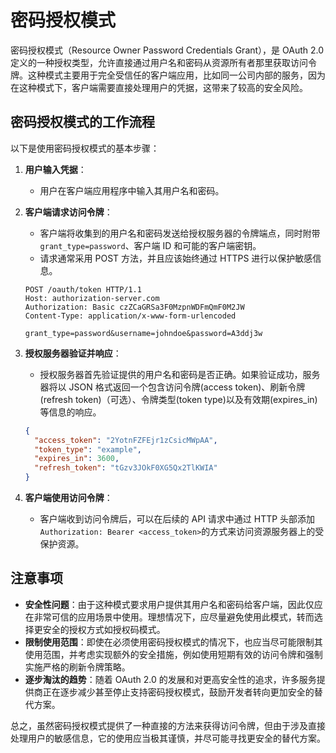 # 密码授权模式

密码授权模式（Resource Owner Password Credentials Grant），是 OAuth 2.0 定义的一种授权类型，允许直接通过用户名和密码从资源所有者那里获取访问令牌。这种模式主要用于完全受信任的客户端应用，比如同一公司内部的服务，因为在这种模式下，客户端需要直接处理用户的凭据，这带来了较高的安全风险。

## 密码授权模式的工作流程

以下是使用密码授权模式的基本步骤：

1. **用户输入凭据**：

   - 用户在客户端应用程序中输入其用户名和密码。

2. **客户端请求访问令牌**：

   - 客户端将收集到的用户名和密码发送给授权服务器的令牌端点，同时附带`grant_type=password`、客户端 ID 和可能的客户端密钥。
   - 请求通常采用 POST 方法，并且应该始终通过 HTTPS 进行以保护敏感信息。

   ```http
   POST /oauth/token HTTP/1.1
   Host: authorization-server.com
   Authorization: Basic czZCaGRSa3F0MzpnWDFmQmF0M2JW
   Content-Type: application/x-www-form-urlencoded

   grant_type=password&username=johndoe&password=A3ddj3w
   ```

3. **授权服务器验证并响应**：

   - 授权服务器首先验证提供的用户名和密码是否正确。如果验证成功，服务器将以 JSON 格式返回一个包含访问令牌(access token)、刷新令牌(refresh token)（可选）、令牌类型(token type)以及有效期(expires_in)等信息的响应。

   ```json
   {
     "access_token": "2YotnFZFEjr1zCsicMWpAA",
     "token_type": "example",
     "expires_in": 3600,
     "refresh_token": "tGzv3JOkF0XG5Qx2TlKWIA"
   }
   ```

4. **客户端使用访问令牌**：
   - 客户端收到访问令牌后，可以在后续的 API 请求中通过 HTTP 头部添加`Authorization: Bearer <access_token>`的方式来访问资源服务器上的受保护资源。

## 注意事项

- **安全性问题**：由于这种模式要求用户提供其用户名和密码给客户端，因此仅应在非常可信的应用场景中使用。理想情况下，应尽量避免使用此模式，转而选择更安全的授权方式如授权码模式。
- **限制使用范围**：即使在必须使用密码授权模式的情况下，也应当尽可能限制其使用范围，并考虑实现额外的安全措施，例如使用短期有效的访问令牌和强制实施严格的刷新令牌策略。
- **逐步淘汰的趋势**：随着 OAuth 2.0 的发展和对更高安全性的追求，许多服务提供商正在逐步减少甚至停止支持密码授权模式，鼓励开发者转向更加安全的替代方案。

总之，虽然密码授权模式提供了一种直接的方法来获得访问令牌，但由于涉及直接处理用户的敏感信息，它的使用应当极其谨慎，并尽可能寻找更安全的替代方案。
